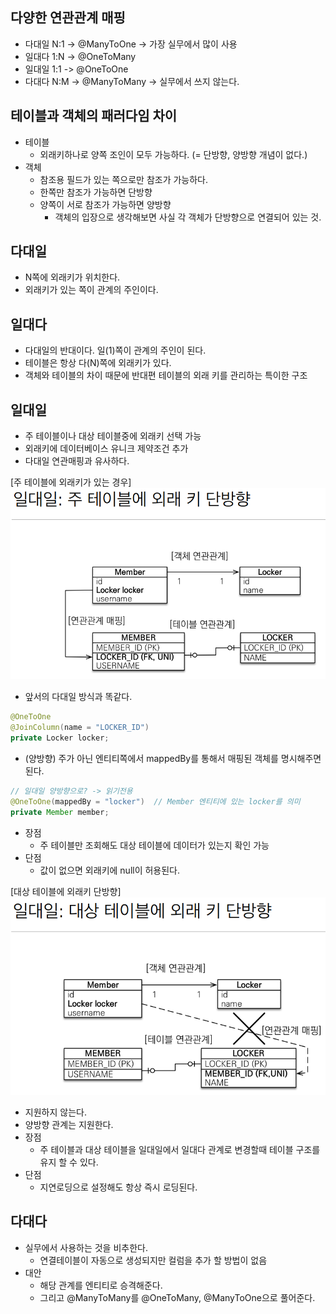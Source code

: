 ## 다양한 연관관계 매핑
- 다대일 N:1 -> @ManyToOne -> 가장 실무에서 많이 사용
- 일대다 1:N -> @OneToMany
- 일대일 1:1 -> @OneToOne
- 다대다 N:M -> @ManyToMany -> 실무에서 쓰지 않는다.

## 테이블과 객체의 패러다임 차이
- 테이블
    - 외래키하나로 양쪽 조인이 모두 가능하다. (= 단방향, 양방향 개념이 없다.)
- 객체
    - 참조용 필드가 있는 쪽으로만 참조가 가능하다.
    - 한쪽만 참조가 가능하면 단방향
    - 양쪽이 서로 참조가 가능하면 양방향
        - 객체의 입장으로 생각해보면 사실 각 객체가 단방향으로 연결되어 있는 것.
    

## 다대일
- N쪽에 외래키가 위치한다.
- 외래키가 있는 쪽이 관계의 주인이다.

## 일대다
- 다대일의 반대이다. 일(1)쪽이 관계의 주인이 된다.
- 테이블은 항상 다(N)쪽에 외래키가 있다.
- 객체와 테이블의 차이 때문에 반대편 테이블의 외래 키를 관리하는 특이한 구조

## 일대일
- 주 테이블이나 대상 테이블중에 외래키 선택 가능
- 외래키에 데이터베이스 유니크 제약조건 추가
- 다대일 연관매핑과 유사하다.

[주 테이블에 외래키가 있는 경우]
![](.Readme_images/b9a22a09.png)
- 앞서의 다대일 방식과 똑같다.
```java
@OneToOne
@JoinColumn(name = "LOCKER_ID")
private Locker locker;
  ```
- (양방향) 주가 아닌 엔티티쪽에서 mappedBy를 통해서 매핑된 객체를 명시해주면 된다.
```java
// 일대일 양방향으로? -> 읽기전용
@OneToOne(mappedBy = "locker")  // Member 엔티티에 있는 locker를 의미
private Member member;
```
- 장점
    - 주 테이블만 조회해도 대상 테이블에 데이터가 있는지 확인 가능
- 단점
    - 값이 없으면 외래키에 null이 허용된다.


[대상 테이블에 외래키 단방향]
![](.Readme_images/614d8824.png)
- 지원하지 않는다.
- 양방향 관계는 지원한다.
- 장점
    - 주 테이블과 대상 테이블을 일대일에서 일대다 관계로 변경할때 테이블 구조를 유지 할 수 있다.
- 단점
    - 지연로딩으로 설정해도 항상 즉시 로딩된다.
    

## 다대다
- 실무에서 사용하는 것을 비추한다.
    - 연결테이블이 자동으로 생성되지만 컬럼을 추가 할 방법이 없음
- 대안
    - 해당 관계를 엔티티로 승격해준다.
    - 그리고 @ManyToMany를 @OneToMany, @ManyToOne으로 풀어준다.
